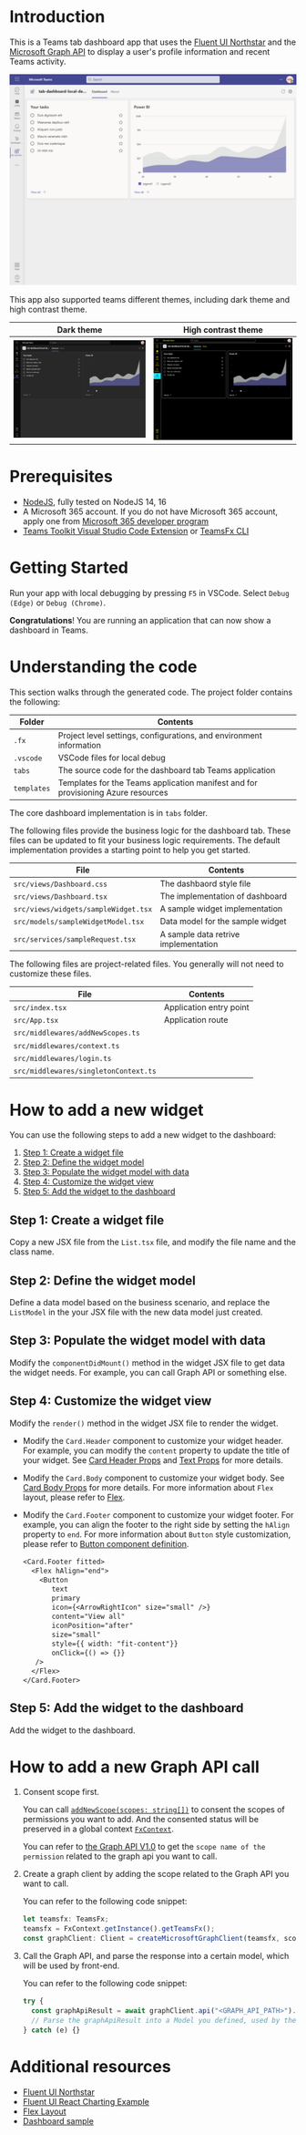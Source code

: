# Introduction

This is a Teams tab dashboard app that uses the [Fluent UI Northstar](https://fluentsite.z22.web.core.windows.net/0.64.0/) and the [Microsoft Graph API](https://learn.microsoft.com/en-us/graph/use-the-api) to display a user's profile information and recent Teams activity.

![Default theme](images/dashboard.png)

This app also supported teams different themes, including dark theme and high contrast theme.

|           Dark theme           |     High contrast theme      |
| :----------------------------: | :--------------------------: |
| ![](images/dashboard-dark.png) | ![](images/dashboard-hc.png) |

# Prerequisites

- [NodeJS](https://nodejs.org/en/), fully tested on NodeJS 14, 16
- A Microsoft 365 account. If you do not have Microsoft 365 account, apply one from [Microsoft 365 developer program](https://developer.microsoft.com/en-us/microsoft-365/dev-program)
- [Teams Toolkit Visual Studio Code Extension](https://aka.ms/teams-toolkit) or [TeamsFx CLI](https://aka.ms/teamsfx-cli)

# Getting Started

Run your app with local debugging by pressing `F5` in VSCode. Select `Debug (Edge)` or `Debug (Chrome)`.

**Congratulations**! You are running an application that can now show a dashboard in Teams.

# Understanding the code

This section walks through the generated code. The project folder contains the following:

| Folder      | Contents                                                                          |
| ----------- | --------------------------------------------------------------------------------- |
| `.fx`       | Project level settings, configurations, and environment information               |
| `.vscode`   | VSCode files for local debug                                                      |
| `tabs`      | The source code for the dashboard tab Teams application                           |
| `templates` | Templates for the Teams application manifest and for provisioning Azure resources |

The core dashboard implementation is in `tabs` folder.

The following files provide the business logic for the dashboard tab. These files can be updated to fit your business logic requirements. The default implementation provides a starting point to help you get started.

| File                                 | Contents                             |
| ------------------------------------ | ------------------------------------ |
| `src/views/Dashboard.css`            | The dashbaord style file             |
| `src/views/Dashboard.tsx`            | The implementation of dashboard      |
| `src/views/widgets/sampleWidget.tsx` | A sample widget implementation       |
| `src/models/sampleWidgetModel.tsx`   | Data model for the sample widget     |
| `src/services/sampleRequest.tsx`     | A sample data retrive implementation |

The following files are project-related files. You generally will not need to customize these files.

| File                                  | Contents                |
| ------------------------------------- | ----------------------- |
| `src/index.tsx`                       | Application entry point |
| `src/App.tsx`                         | Application route       |
| `src/middlewares/addNewScopes.ts`     |                         |
| `src/middlewares/context.ts`          |                         |
| `src/middlewares/login.ts`            |                         |
| `src/middlewares/singletonContext.ts` |                         |

# How to add a new widget

You can use the following steps to add a new widget to the dashboard:

1. [Step 1: Create a widget file](#step-1-create-a-widget-file)
2. [Step 2: Define the widget model](#step-2-define-the-widget-model)
3. [Step 3: Populate the widget model with data](#step-3-populate-the-widget-model-with-data)
4. [Step 4: Customize the widget view](#step-4-customize-the-widget-view)
5. [Step 5: Add the widget to the dashboard](#step-5-add-the-widget-to-the-dashboard)

## Step 1: Create a widget file

Copy a new JSX file from the `List.tsx` file, and modify the file name and the class name.

## Step 2: Define the widget model

Define a data model based on the business scenario, and replace the `ListModel` in the your JSX file with the new data model just created.

## Step 3: Populate the widget model with data

Modify the `componentDidMount()` method in the widget JSX file to get data the widget needs. For example, you can call Graph API or something else.

## Step 4: Customize the widget view

Modify the `render()` method in the widget JSX file to render the widget.

- Modify the `Card.Header` component to customize your widget header. For example, you can modify the `content` property to update the title of your widget. See [Card Header Props](https://fluentsite.z22.web.core.windows.net/0.64.0/components/card/props#card-header) and [Text Props](https://fluentsite.z22.web.core.windows.net/0.64.0/components/text/props) for more details.

- Modify the `Card.Body` component to customize your widget body. See [Card Body Props](https://fluentsite.z22.web.core.windows.net/0.64.0/components/card/props#card-body) for more details. For more information about `Flex` layout, please refer to [Flex](https://fluentsite.z22.web.core.windows.net/0.64.0/components/flex/definition).

- Modify the `Card.Footer` component to customize your widget footer. For example, you can align the footer to the right side by setting the `hAlign` property to `end`. For more information about `Button` style customization, please refer to [Button component definition](https://fluentsite.z22.web.core.windows.net/0.64.0/components/button/definition).
  ```tsx
  <Card.Footer fitted>
    <Flex hAlign="end">
      <Button
         text
         primary
         icon={<ArrowRightIcon" size="small" />}
         content="View all"
         iconPosition="after"
         size="small"
         style={{ width: "fit-content"}}
         onClick={() => {}}
     />
    </Flex>
  </Card.Footer>
  ```

## Step 5: Add the widget to the dashboard

Add the widget to the dashboard.

# How to add a new Graph API call

1. Consent scope first.

   You can call [`addNewScope(scopes: string[])`](/tabs/src/service/AddNewScopes.ts) to consent the scopes of permissions you want to add. And the consented status will be preserved in a global context [`FxContext`](/tabs/src/components/singletonContext.ts).

   You can refer to [the Graph API V1.0](https://learn.microsoft.com/en-us/graph/api/overview?view=graph-rest-1.0) to get the `scope name of the permission` related to the graph api you want to call.

2. Create a graph client by adding the scope related to the Graph API you want to call.

   You can refer to the following code snippet:

   ```ts
   let teamsfx: TeamsFx;
   teamsfx = FxContext.getInstance().getTeamsFx();
   const graphClient: Client = createMicrosoftGraphClient(teamsfx, scope);
   ```

3. Call the Graph API, and parse the response into a certain model, which will be used by front-end.

   You can refer to the following code snippet:

   ```ts
   try {
     const graphApiResult = await graphClient.api("<GRAPH_API_PATH>").get();
     // Parse the graphApiResult into a Model you defined, used by the front-end.
   } catch (e) {}
   ```

# Additional resources

- [Fluent UI Northstar](https://fluentsite.z22.web.core.windows.net/0.64.0/)
- [Fluent UI React Charting Example](https://fluentuipr.z22.web.core.windows.net/heads/master/react-charting/demo/index.html#/)
- [Flex Layout](https://developer.mozilla.org/en-US/docs/Web/CSS/flex)
- [Dashboard sample](https://github.com/huimiu/DashboardDemo)
